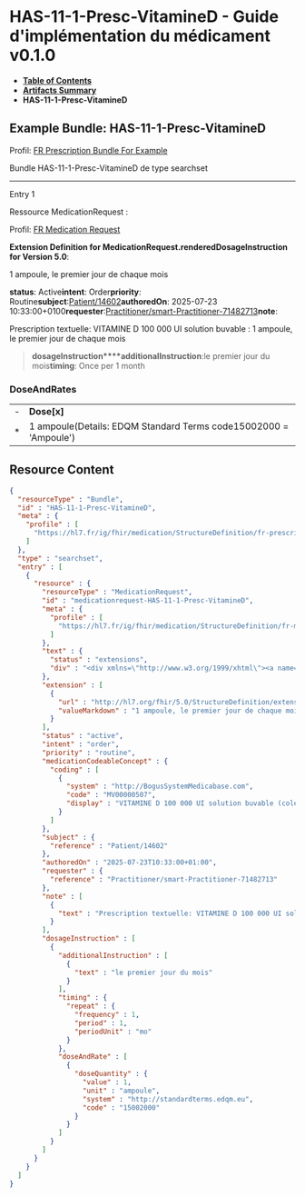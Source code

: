 # HAS-11-1-Presc-VitamineD - Guide d'implémentation du médicament v0.1.0

* [**Table of Contents**](toc.md)
* [**Artifacts Summary**](artifacts.md)
* **HAS-11-1-Presc-VitamineD**

## Example Bundle: HAS-11-1-Presc-VitamineD

Profil: [FR Prescription Bundle For Example](StructureDefinition-fr-prescription-bundle-for-example.md)

Bundle HAS-11-1-Presc-VitamineD de type searchset

-------

Entry 1

Ressource MedicationRequest :

> 

Profil: [FR Medication Request](StructureDefinition-fr-medicationrequest.md)

**Extension Definition for MedicationRequest.renderedDosageInstruction for Version 5.0**:

1 ampoule, le premier jour de chaque mois

**status**: Active**intent**: Order**priority**: Routine**subject**:[Patient/14602](Patient/14602)**authoredOn**: 2025-07-23 10:33:00+0100**requester**:[Practitioner/smart-Practitioner-71482713](Practitioner/smart-Practitioner-71482713)**note**:
> 

Prescription textuelle: VITAMINE D 100 000 UI solution buvable : 1 ampoule, le premier jour de chaque mois


> **dosageInstruction****additionalInstruction**:le premier jour du mois**timing**: Once per 1 month

### DoseAndRates

| | |
| :--- | :--- |
| - | **Dose[x]** |
| * | 1 ampoule(Details: EDQM Standard Terms code15002000 = 'Ampoule') |





## Resource Content

```json
{
  "resourceType" : "Bundle",
  "id" : "HAS-11-1-Presc-VitamineD",
  "meta" : {
    "profile" : [
      "https://hl7.fr/ig/fhir/medication/StructureDefinition/fr-prescription-bundle-for-example"
    ]
  },
  "type" : "searchset",
  "entry" : [
    {
      "resource" : {
        "resourceType" : "MedicationRequest",
        "id" : "medicationrequest-HAS-11-1-Presc-VitamineD",
        "meta" : {
          "profile" : [
            "https://hl7.fr/ig/fhir/medication/StructureDefinition/fr-medicationrequest"
          ]
        },
        "text" : {
          "status" : "extensions",
          "div" : "<div xmlns=\"http://www.w3.org/1999/xhtml\"><a name=\"MedicationRequest_medicationrequest-HAS-11-1-Presc-VitamineD\"> </a><p class=\"res-header-id\"><b>Narratif généré : PrescriptionMédicamenteuseTODO medicationrequest-HAS-11-1-Presc-VitamineD</b></p><a name=\"medicationrequest-HAS-11-1-Presc-VitamineD\"> </a><a name=\"hcmedicationrequest-HAS-11-1-Presc-VitamineD\"> </a><div style=\"display: inline-block; background-color: #d9e0e7; padding: 6px; margin: 4px; border: 1px solid #8da1b4; border-radius: 5px; line-height: 60%\"><p style=\"margin-bottom: 0px\"/><p style=\"margin-bottom: 0px\">Profil: <a href=\"StructureDefinition-fr-medicationrequest.html\">FR Medication Request</a></p></div><p><b>Extension Definition for MedicationRequest.renderedDosageInstruction for Version 5.0</b>: </p><div><p>1 ampoule, le premier jour de chaque mois</p>\n</div><p><b>status</b>: Active</p><p><b>intent</b>: Order</p><p><b>priority</b>: Routine</p><p><b>medication</b>: <span title=\"Codes:{http://BogusSystemMedicabase.com MV00000507}\">VITAMINE D 100 000 UI solution buvable (colécalciférol * 100 000 UI/2 ml ; voie orale ; sol buv)</span></p><p><b>subject</b>: <a href=\"Patient/14602\">Patient/14602</a></p><p><b>authoredOn</b>: 2025-07-23 10:33:00+0100</p><p><b>requester</b>: <a href=\"Practitioner/smart-Practitioner-71482713\">Practitioner/smart-Practitioner-71482713</a></p><p><b>note</b>: </p><blockquote><div><p>Prescription textuelle: VITAMINE D 100 000 UI solution buvable : 1 ampoule, le premier jour de chaque mois</p>\n</div></blockquote><blockquote><p><b>dosageInstruction</b></p><p><b>additionalInstruction</b>: <span title=\"Codes:\">le premier jour du mois</span></p><p><b>timing</b>: Once per 1 month</p><h3>DoseAndRates</h3><table class=\"grid\"><tr><td style=\"display: none\">-</td><td><b>Dose[x]</b></td></tr><tr><td style=\"display: none\">*</td><td>1 ampoule<span style=\"background: LightGoldenRodYellow\"> (Details: EDQM Standard Terms  code15002000 = 'Ampoule')</span></td></tr></table></blockquote></div>"
        },
        "extension" : [
          {
            "url" : "http://hl7.org/fhir/5.0/StructureDefinition/extension-MedicationRequest.renderedDosageInstruction",
            "valueMarkdown" : "1 ampoule, le premier jour de chaque mois"
          }
        ],
        "status" : "active",
        "intent" : "order",
        "priority" : "routine",
        "medicationCodeableConcept" : {
          "coding" : [
            {
              "system" : "http://BogusSystemMedicabase.com",
              "code" : "MV00000507",
              "display" : "VITAMINE D 100 000 UI solution buvable (colécalciférol * 100 000 UI/2 ml ; voie orale ; sol buv)"
            }
          ]
        },
        "subject" : {
          "reference" : "Patient/14602"
        },
        "authoredOn" : "2025-07-23T10:33:00+01:00",
        "requester" : {
          "reference" : "Practitioner/smart-Practitioner-71482713"
        },
        "note" : [
          {
            "text" : "Prescription textuelle: VITAMINE D 100 000 UI solution buvable : 1 ampoule, le premier jour de chaque mois"
          }
        ],
        "dosageInstruction" : [
          {
            "additionalInstruction" : [
              {
                "text" : "le premier jour du mois"
              }
            ],
            "timing" : {
              "repeat" : {
                "frequency" : 1,
                "period" : 1,
                "periodUnit" : "mo"
              }
            },
            "doseAndRate" : [
              {
                "doseQuantity" : {
                  "value" : 1,
                  "unit" : "ampoule",
                  "system" : "http://standardterms.edqm.eu",
                  "code" : "15002000"
                }
              }
            ]
          }
        ]
      }
    }
  ]
}

```
